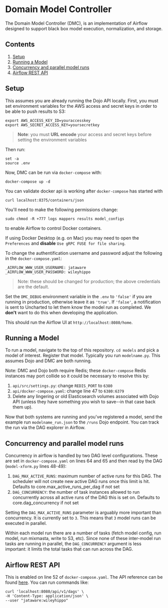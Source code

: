 # Domain Model Controller

The Domain Model Controller (DMC), is an implementation of Airflow designed to support black box model execution, normalization, and storage.

## Contents

1. [Setup](#setup)
2. [Running a Model](#running-a-model)
3. [Concurrency and parallel model runs](#concurrency-and-parallel-model-runs)
4. [Airflow REST API](#airflow-rest-api)

## Setup

This assumes you are already running the Dojo API locally. First, you must set environment variables for the AWS access and secret keys in order to be able to push results to S3:

```
export AWS_ACCESS_KEY_ID=youraccesskey
export AWS_SECRET_ACCESS_KEY=yoursecretkey
```

> **Note**: you must **URL encode** your access and secret keys before setting the environment variables

Then run: 

```
set -a
source .env
```

Now, DMC can be run via `docker-compose` with:

```
docker-compose up -d
```

You can validate docker api is working after `docker-compose` has started with
```
curl localhost:8375/containers/json
```

You'll need to make the following permissions change:

```
sudo chmod -R +777 logs mappers results model_configs
```

to enable Airflow to control Docker containers.

If using Docker Desktop (e.g. on Mac) you may need to open the `Preferences` and **disable** `Use gRPC FUSE for file sharing`.

To change the authentification username and password adjust the following in the `docker-compose.yaml`:

```
_AIRFLOW_WWW_USER_USERNAME: jataware
_AIRFLOW_WWW_USER_PASSWORD: wileyhippo
```

> Note: these should be changed for production; the above credentials are the default.

Set the `DMC_DEBUG` environment variable in the `.env` to `'false'` if you are running in production, otherwise leave it as `'true'`. If `'false'`, a notification is sent to Uncharted to let them know the model run as completed. We **don't** want to do this when developing the application.

This should run the Airflow UI at `http://localhost:8080/home`.

## Running a Model

To run a model, navigate to the top of this repository. `cd models` and pick a model of interest. Register that model. Typically you run `modelname.py`. This assumes Dojo and DMC are both running. 

Note: DMC and Dojo both require Redis; these `docker-compose` Redis instances may port collide so it could be necessary to resolve this by:

1. `api/src/settings.py`: change `REDIS_PORT` to `6380`
2. `api/docker-compose.yaml`: change line 47 to `6380:6379`
3. Delete any lingering or old Elasticsearch volumes associated with Dojo API (unless they have something you wish to save--in that case back them up).

Now that both systems are running and you've registered a model, send the example run `modelname_run.json` to the `/runs` Dojo endpoint. You can track the run via the DAG explorer in Airflow.

## Concurrency and parallel model runs

Concurrency in airflow is handled by two DAG level configurations. These are set in `docker-compose.yaml` on lines 64 and 65 and then read by the DAG (`model-xform.py` lines 48-49):

1. `DAG_MAX_ACTIVE_RUNS`: maximum number of active runs for this DAG. The scheduler will not create new active DAG runs once this limit is hit. Defaults to core.max_active_runs_per_dag if not set
2. `DAG_CONCURRENCY`: the number of task instances allowed to run concurrently across all active runs of the DAG this is set on. Defaults to core.dag_concurrency if not set

Setting the `DAG_MAX_ACTIVE_RUNS` parameter is arguably more important than concurrency. It is currently set to `3`. This means that `3` model runs can be executed in parallel. 

Within each model run there are a number of tasks (fetch model config, run model, run mixmasta, write to S3, etc). Since none of these inter-model run tasks are running in parallel, the `DAG_CONCURRENCY` argument is less important: it limits the total tasks that can run across the DAG. 


## Airflow REST API

This is enabled on line 52 of `docker-compose.yaml`. The API reference can be found [here](http://apache-airflow-docs.s3-website.eu-central-1.amazonaws.com/docs/apache-airflow/latest/stable-rest-api-ref.html#operation/get_config). You can run commands like:


```
curl 'localhost:8080/api/v1/dags' \
-H 'Content-Type: application/json' \
--user "jataware:wileyhippo"
```
